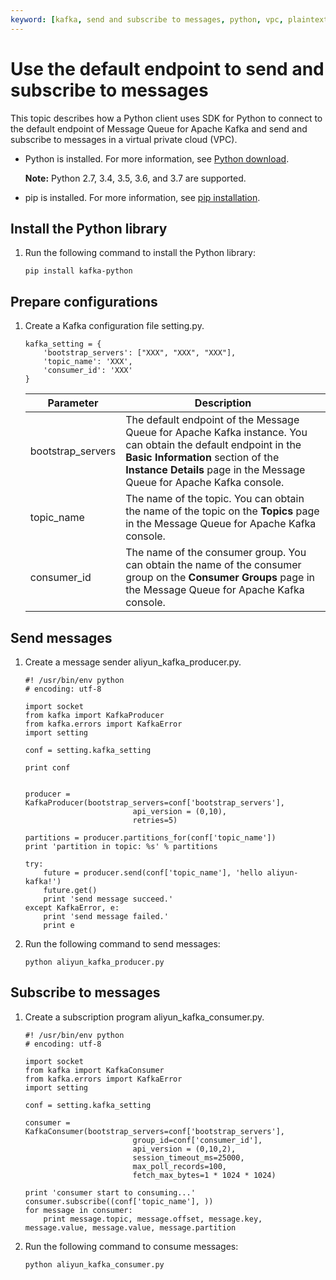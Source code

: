 ```yaml
---
keyword: [kafka, send and subscribe to messages, python, vpc, plaintext]
---
```


# Use the default endpoint to send and subscribe to messages

This topic describes how a Python client uses SDK for Python to connect to the default endpoint of Message Queue for Apache Kafka and send and subscribe to messages in a virtual private cloud \(VPC\).

-   Python is installed. For more information, see [Python download](https://www.python.org/downloads/).

    **Note:** Python 2.7, 3.4, 3.5, 3.6, and 3.7 are supported.

-   pip is installed. For more information, see [pip installation](https://pip.pypa.io/en/stable/installing/).

## Install the Python library

1.  Run the following command to install the Python library:

    ```
    pip install kafka-python
    ```


## Prepare configurations

1.  Create a Kafka configuration file setting.py.

    ```
    kafka_setting = {
        'bootstrap_servers': ["XXX", "XXX", "XXX"],
        'topic_name': 'XXX',
        'consumer_id': 'XXX'
    }
    ```

    |Parameter|Description|
    |---------|-----------|
    |bootstrap\_servers|The default endpoint of the Message Queue for Apache Kafka instance. You can obtain the default endpoint in the **Basic Information** section of the **Instance Details** page in the Message Queue for Apache Kafka console.|
    |topic\_name|The name of the topic. You can obtain the name of the topic on the **Topics** page in the Message Queue for Apache Kafka console.|
    |consumer\_id|The name of the consumer group. You can obtain the name of the consumer group on the **Consumer Groups** page in the Message Queue for Apache Kafka console.|


## Send messages

1.  Create a message sender aliyun\_kafka\_producer.py.

    ```
    #! /usr/bin/env python
    # encoding: utf-8
    
    import socket
    from kafka import KafkaProducer
    from kafka.errors import KafkaError
    import setting
    
    conf = setting.kafka_setting
    
    print conf
    
    
    producer = KafkaProducer(bootstrap_servers=conf['bootstrap_servers'],
                            api_version = (0,10),
                            retries=5)
    
    partitions = producer.partitions_for(conf['topic_name'])
    print 'partition in topic: %s' % partitions
    
    try:
        future = producer.send(conf['topic_name'], 'hello aliyun-kafka!')
        future.get()
        print 'send message succeed.'
    except KafkaError, e:
        print 'send message failed.'
        print e
    ```

2.  Run the following command to send messages:

    ```
    python aliyun_kafka_producer.py
    ```


## Subscribe to messages

1.  Create a subscription program aliyun\_kafka\_consumer.py.

    ```
    #! /usr/bin/env python
    # encoding: utf-8
    
    import socket
    from kafka import KafkaConsumer
    from kafka.errors import KafkaError
    import setting
    
    conf = setting.kafka_setting
    
    consumer = KafkaConsumer(bootstrap_servers=conf['bootstrap_servers'],
                            group_id=conf['consumer_id'],
                            api_version = (0,10,2), 
                            session_timeout_ms=25000,
                            max_poll_records=100,
                            fetch_max_bytes=1 * 1024 * 1024)
    
    print 'consumer start to consuming...'
    consumer.subscribe((conf['topic_name'], ))
    for message in consumer:
        print message.topic, message.offset, message.key, message.value, message.value, message.partition
    ```

2.  Run the following command to consume messages:

    ```
    python aliyun_kafka_consumer.py
    ```


